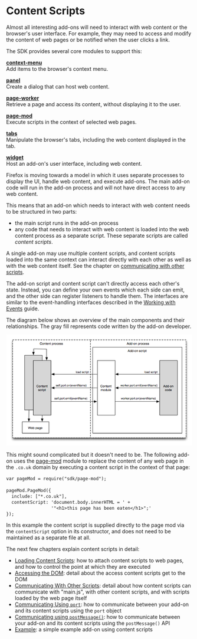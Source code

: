 <!-- This Source Code Form is subject to the terms of the Mozilla Public
   - License, v. 2.0. If a copy of the MPL was not distributed with this
   - file, You can obtain one at http://mozilla.org/MPL/2.0/. -->

# Content Scripts #

Almost all interesting add-ons will need to interact with web content or the
browser's user interface. For example, they may need to access and modify the
content of web pages or be notified when the user clicks a link.

The SDK provides several core modules to support this:

**[context-menu](modules/sdk/context-menu.html)**<br>
Add items to the browser's context menu.

**[panel](modules/sdk/panel.html)**<br>
Create a dialog that can host web content.

**[page-worker](modules/sdk/page-worker.html)**<br>
Retrieve a page and access its content, without displaying it to the user.

**[page-mod](modules/sdk/page-mod.html)**<br>
Execute scripts in the context of selected web pages.

**[tabs](modules/sdk/tabs.html)**<br>
Manipulate the browser's tabs, including the web content displayed in the tab.

**[widget](modules/sdk/widget.html)**<br>
Host an add-on's user interface, including web content.

Firefox is moving towards a model in which it uses separate
processes to display the UI, handle web content, and execute add-ons. The main
add-on code will run in the add-on process and will not have direct access to
any web content.

This means that an add-on which needs to interact with web content needs to be
structured in two parts:

* the main script runs in the add-on process
* any code that needs to interact with web content is loaded into the web
content process as a separate script. These separate scripts are called
_content scripts_.

A single add-on may use multiple content scripts, and content scripts loaded
into the same context can interact directly with each other as well as with
the web content itself. See the chapter on
<a href="dev-guide/guides/content-scripts/communicating-with-other-scripts.html">
communicating with other scripts</a>.

The add-on script and content script can't directly access each other's state.
Instead, you can define your own events which each side can emit, and the
other side can register listeners to handle them. The interfaces are similar
to the event-handling interfaces described in the
[Working with Events](dev-guide/guides/events.html) guide.

The diagram below shows an overview of the main components and their
relationships. The gray fill represents code written by the add-on developer.

<img class="image-center" src="static-files/media/content-scripting-overview.png"
alt="Content script events">

This might sound complicated but it doesn't need to be. The following add-on
uses the [page-mod](modules/sdk/page-mod.html) module to replace the
content of any web page in the `.co.uk` domain by executing a content script
in the context of that page:

    var pageMod = require("sdk/page-mod");

    pageMod.PageMod({
      include: ["*.co.uk"],
      contentScript: 'document.body.innerHTML = ' +
                     '"<h1>this page has been eaten</h1>";'
    });

In this example the content script is supplied directly to the page mod via
the `contentScript` option in its constructor, and does not need to be
maintained as a separate file at all.

The next few chapters explain content scripts in detail:

* [Loading Content Scripts](dev-guide/guides/content-scripts/loading.html):
how to attach content scripts to web pages, and how to control the point at
which they are executed
* [Accessing the DOM](dev-guide/guides/content-scripts/accessing-the-dom.html):
detail about the access content scripts get to the DOM
* [Communicating With Other Scripts](dev-guide/guides/content-scripts/communicating-with-other-scripts.html):
detail about how content scripts can communicate with "main.js", with other
content scripts, and with scripts loaded by the web page itself
* [Communicating Using <code>port</code>](dev-guide/guides/content-scripts/using-port.html):
how to communicate between your add-on and its content scripts using the
<code>port</code> object
* [Communicating using <code>postMessage()</code>](dev-guide/guides/content-scripts/using-postmessage.html):
how to communicate between your add-on and its content scripts using the
<code>postMessage()</code> API
* [Example](dev-guide/guides/content-scripts/reddit-example.html):
a simple example add-on using content scripts
